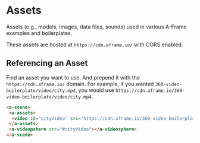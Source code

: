 # Assets

Assets (e.g., models, images, data files, sounds) used in various A-Frame
examples and boilerplates.

These assets are hosted at `https://cdn.aframe.io/` with CORS enabled.

## Referencing an Asset

Find an asset you want to use. And prepend it with the `https://cdn.aframe.io/`
domain. For example, if you wanted `360-video-boilerplate/video/city.mp4`, you
would use `https://cdn.aframe.io/360-video-boilerplate/video/city.mp4`.

```html
<a-scene>
 <a-assets>
  <video id="cityVideo" src="https://cdn.aframe.io/360-video-boilerplate/video/city.mp4">
 </a-assets>
 <a-videopshere src="#cityVideo"></a-videosphere>
</a-scene>
```
